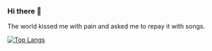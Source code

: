 ### Hi there 👋

<!--
**zlx2019/zlx2019** is a ✨ _special_ ✨ repository because its `README.md` (this file) appears on your GitHub profile.

Here are some ideas to get you started:

- 🔭 I’m currently working on ...
- 🌱 I’m currently learning ...
- 👯 I’m looking to collaborate on ...
- 🤔 I’m looking for help with ...
- 💬 Ask me about ...
- 📫 How to reach me: ...
- 😄 Pronouns: ...
- ⚡ Fun fact: ...
-->


The world kissed me with pain and asked me to repay it with songs.

[![Top Langs](https://github-readme-stats.vercel.app/api/top-langs/?username=zlx2019&layout=compact&count_private=true)](https://github.com/anuraghazra/github-readme-stats)
